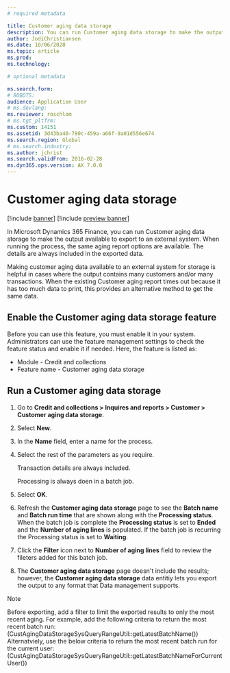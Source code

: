 ```yaml
---
# required metadata

title: Customer aging data storage
description: You can run Customer aging data storage to make the output available to export to an external system.
author: JodiChristiansen
ms.date: 10/06/2020
ms.topic: article
ms.prod: 
ms.technology: 

# optional metadata

ms.search.form: 
# ROBOTS: 
audience: Application User
# ms.devlang: 
ms.reviewer: roschlom
# ms.tgt_pltfrm: 
ms.custom: 14151
ms.assetid: 3d43ba40-780c-459a-a66f-9a01d556e674
ms.search.region: Global
# ms.search.industry: 
ms.author: jchrist
ms.search.validFrom: 2016-02-28
ms.dyn365.ops.version: AX 7.0.0
---
```


# Customer aging data storage 

[!include [banner](../includes/banner.md)]
[!include [preview banner](../includes/preview-banner.md)]

In Microsoft Dynamics 365 Finance, you can run Customer aging data storage to make the output available to export to an external system. When running the process, the same aging report options are available. The details are always included in the exported data.

Making customer aging data available to an external system for storage is helpful in cases where the output contains many customers and/or many transactions. When the existing Customer aging report times out because it has too much data to print, this provides an alternative method to get the same data. 

## Enable the Customer aging data storage feature

Before you can use this feature, you must enable it in your system. Administrators can use the feature management settings to check the feature status and enable it if needed. Here, the feature is listed as:

- Module - Credit and collections
- Feature name - Customer aging data storage

## Run a Customer aging data storage
1. Go to **Credit and collections > Inquires and reports > Customer > Customer aging data storage**.
2. Select **New**.
3. In the **Name** field, enter a name for the process.
4. Select the rest of the parameters as you require. 

   Transaction details are always included. 

   Processing is always doen in a batch job. 

5. Select **OK**. 
6. Refresh the **Customer aging data storage** page to see the **Batch name** and **Batch run time** that are shown along with the **Processing status**. When the batch job is complete the **Processing status** is set to **Ended** and the **Number of aging lines** is populated. If the batch job is recurring the Processing status is set to **Waiting**.
7. Click the **Filter** icon next to **Number of aging lines** field to review the fileters added for this batch job.
8. The **Customer aging data storage** page doesn't include the results; however, the **Customer aging data storage** data entitiy lets you export the output to any format that Data management supports. 

> [!NOTE]
> Before exporting, add a filter to limit the exported results to only the most recent aging. For example, add the following criteria to return the most recent batch run:<br> (CustAgingDataStorageSysQueryRangeUtil::getLatestBatchName())<br>
Alternatviely, use the below criteria to return the most recent batch run for the current user:<br>
(CustAgingDataStorageSysQueryRangeUtil::getLatestBatchNameForCurrentUser())
